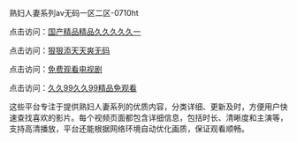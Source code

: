 熟妇人妻系列av无码一区二区-0710ht

点击访问：<a href="https://heiliaozj3tjd.pages.dev">国产精品精品久久久久久一</a>

点击访问：<a href="https://heiliaoe8ajia.pages.dev">狠狠添天天爽无码</a>

点击访问：<a href="https://heiliaoxqkkct.pages.dev">免费观看电视剧</a>

点击访问：<a href="https://heiliaoxwd5i8.pages.dev">久久99久久99精品免观看</a>

这些平台专注于提供熟妇人妻系列的优质内容，分类详细、更新及时，方便用户快速查找喜欢的影片。每个视频页面都包含详细信息，包括时长、清晰度和主演等，支持高清播放，平台还能根据网络环境自动优化画质，保证观看顺畅。

<span style="display:none;">[Canonical link](）</span>
